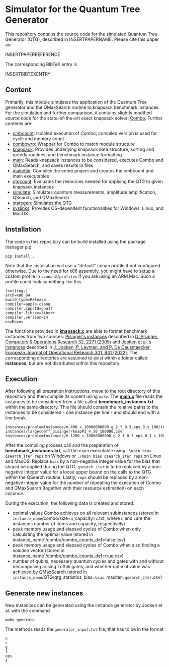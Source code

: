 # Simulator for the Quantum Tree Generator

This repository contains the source code for the simulated Quantum Tree Generator (QTG), described in INSERTPAPERNAME. Please cite this paper as:

INSERTPAPERREFERENCE

The corresponding BibTeX entry is 

INSERTBIBTEXENTRY

## Content

Primarily, this module simulates the application of the Quantum Tree generator and the QMaxSearch routine to knapsack benchmark instances. For the simulation and further comparison, it contains slightly modified source code for the state-of-the-art exact knapsack solver: [Combo](http://hjemmesider.diku.dk/~pisinger/codes.html).
Further contents are:
- [cmbcount](apps/cmbcount.c): Isolated execution of Combo; compiled version is used for cycle and memory count
- [combowrp](src/combo/combowrp.c): Wrapper for Combo to match module structure
- [knapsack](src/common/knapsack.c): Provides underlying knapsack data structure, sorting and greedy routines, and benchmark instance formatting
- [main](apps/main.c): Reads knapsack instances to be considered, executes Combo and QMaxSearch, and saves results in files
- [makefile](makefile_old): Compiles the entire project and creates the cmbcount and main executables
- [qtgcount](src/simulation/qtgcount.c): Evaluates the resources needed for applying the QTG to given knapsack instances
- [simulate](src/simulation/simulate.c): Simulates quantum measurements, amplitude amplification, QSearch, and QMaxSearch
- [stategen](src/common/stategen.c): Simulates the QTG
- [syslinks](src/common/syslinks.c): Provides OS-dependent functionalities for Windows, Linux, and MacOS

## Installation

The code in this repository can be build installed using the package manager pip:
```
pip install .
```

Note that the installation will use a "default" conan profile if not configured otherwise. 
Due to the need for x86 assembly, you might have to setup a custom profile in `.conan2/profiles` if you are using an
ARM Mac.
Such a profile could look something like this
```
[settings]
arch=x86_64
build_type=Release
compiler=apple-clang
compiler.cppstd=gnu17
compiler.libcxx=libc++
compiler.version=14
os=Macos
```

The functions provided in [**knapsack.c**](src/common/knapsack.c) are able to format benchmark instances from two sources: [Pisinger's instances](http://hjemmesider.diku.dk/~pisinger/codes.html) described in [D. Pisinger, Computers & Operations Research 32, 2271 (2005)](https://doi.org/10.1016/j.cor.2004.03.002) and [Jooken et al.'s instances](https://github.com/JorikJooken/knapsackProblemInstances) described in [J. Jooken, P. Leyman, and P. De Causmaecker, European Journal of Operational Research 301, 841 (2022)](https://doi.org/10.1016/j.ejor.2021.12.009). The corresponding directories are assumed to exist within a folder called **instances**, but are not distributed within this repository.

## Execution

After following all prepration instructions, move to the root directory of this repository and then compile its conent using `make`. The [**main.c**](apps/main.c) file reads the instances to be considered from a file called **benchmark_instances.txt** within the same directory. This file should contain the relative paths to the instances to be considered - one instance per line - and should end with a line break.

```
instances/problemInstances/n_400_c_10000000000_g_2_f_0.3_eps_0_s_100/test.in
instances/largecoeff_pisinger/knapPI_4_50_100000.csv
instances/problemInstances/n_1200_c_10000000000_g_2_f_0.3_eps_0.1_s_100/test.in

```

After the compiling process call and the preparation of **benchmark_instances.txt**, call the main executable using `.\main bias qsearch_iter reps` on Windows or `./main bias qsearch_iter reps` on Linux and MacOS. Replace `bias` by a non-negative integer value for the bias that should be applied during the QTG. `qsearch_iter` is to be replaced by a non-negative integer value for a loose upper bound on the calls to the QTG within the QSearch routine. Lastly, `reps` should be replaced by a non-negative integer value for the number of repeating the execution of Combo and QMaxSearch (together with their resource estimation) on each instance.

During the execution, the following data is created and stored:
- optimal values Combo achieves on all relevant subinstances (stored in `ìnstance_name`/combo/size=`n`_capacity=`c`.txt, where `n` and `c`are the instances number of items and capacity, respectively)
- peak memory usage and elapsed cycles of Combo when only calculating the optimal value (stored in ìnstance_name`/combo/combo_counts_def=false.csv)
- peak memory usage and elapsed cycles of Combo when also finding a solution vector (stored in ìnstance_name`/combo/combo_counts_def=true.csv)
- number of qubits, necessary quantum cycles and gates with and without decomposing arising Toffoli gates, and whether optimal value was achieved by QMaxSearch (stored in `instance_name`/QTG/qtg_statistics_bias=`bias`_maxiter=`qsearch_iter`.csv)

## Generate new instances

New instances can be generated using the instance generator by Jooken et al. with the command

`make generate`

The methods reads the `generator_input.txt` file, that has to be in the format

```
n
c
g
f
eps
s
```
